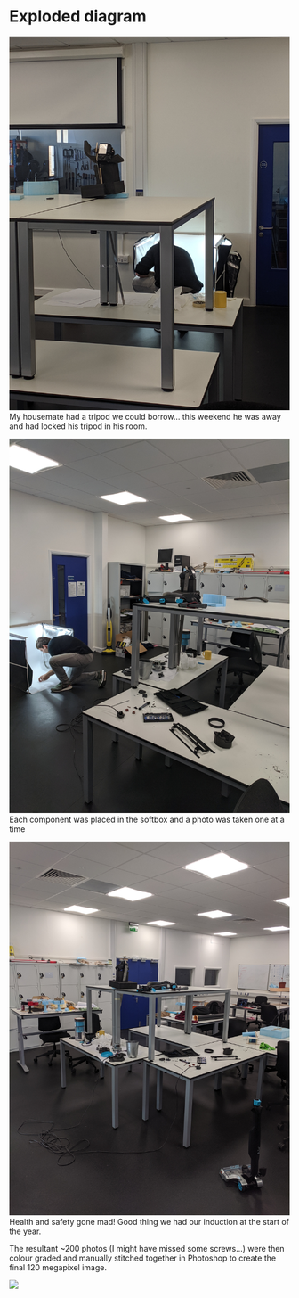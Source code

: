# Exploded diagram

![](IMG_20191020_145431.jpg)
My housemate had a tripod we could borrow... this weekend he was away and had locked his tripod in his room.

![](IMG_20191020_171454.jpg)
Each component was placed in the softbox and a photo was taken one at a time

![](IMG_20191020_171500.jpg)
Health and safety gone mad! Good thing we had our induction at the start of the year.

The resultant ~200 photos (I might have missed some screws...) were then colour graded and manually stitched together in Photoshop to create the final 120 megapixel image.

![](/reverse-engineering/master-files/exploded-diagram.png)
